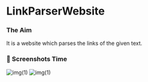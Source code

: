# LinkParserWebsite

### The Aim
It is a website which parses the links of the given text.


### 📸 Screenshots Time
![img(1)](https://i.ibb.co/LQdwMdQ/Screenshot-2022-12-19-at-10-04-39-PM.png)
![img(1)](https://i.ibb.co/K0SZdCv/Screenshot-2022-12-19-at-10-07-04-PM.png)


